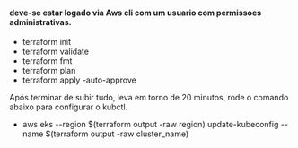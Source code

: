 <h4>deve-se estar logado via Aws cli com um usuario com permissoes administrativas.</h4>
  
* terraform init
* terraform validate
* terraform fmt
* terraform plan
* terraform apply -auto-approve

Após terminar de subir tudo, leva em torno de 20 minutos, rode o comando abaixo para configurar o kubctl. <br>
* aws eks --region $(terraform output -raw region) update-kubeconfig --name $(terraform output -raw cluster_name)
